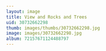 ```yaml
---
layout: image
title: View and Rocks and Trees
uid: 30732662298
thumb: images/thumbs/30732662298.jpg
image: images/30732662298.jpg
album: 72157671124488797
---
```


